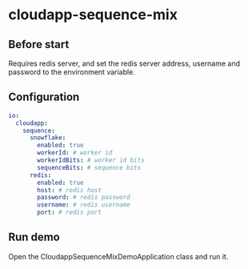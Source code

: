 # cloudapp-sequence-mix

## Before start

Requires redis server, and set the redis server address, username and
password to the environment variable.

## Configuration

```yaml
io:
  cloudapp:
    sequence:
      snowflake:
        enabled: true
        workerId: # worker id
        workerIdBits: # worker id bits
        sequenceBits: # sequence bits
      redis:
        enabled: true
        host: # redis host
        password: # redis password
        username: # redis username
        port: # redis port

```

## Run demo

Open the CloudappSequenceMixDemoApplication class and run it.